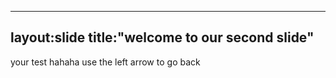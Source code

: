 ---
layout:slide
title:"welcome to our second slide"
--
your test hahaha
use the left arrow to go back
